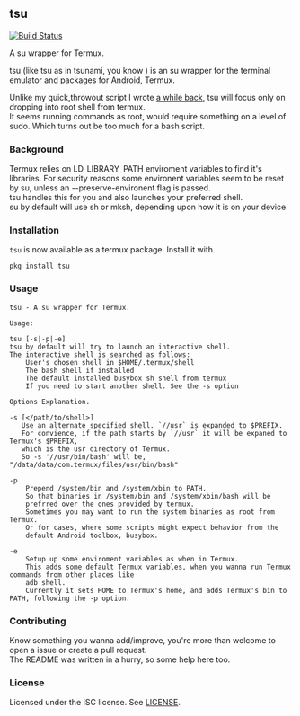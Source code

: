 ## tsu

[![Build Status](https://travis-ci.org/cswl/tsu.png?branch=master)](https://travis-ci.org/cswl/tsu)

A su wrapper for Termux.

tsu (like tsu as in tsunami, you know ) is an su wrapper for the
terminal emulator and packages for Android, Termux.

Unlike my quick,throwout script I wrote [a while back](https://gist.github.com/cswl/cd13971e644dc5ced7b2),
tsu will focus only on dropping into root shell from termux.  
It seems running commands as root, would require something on a level of sudo.
Which turns out be too much for a bash script.

### Background
Termux relies on LD_LIBRARY_PATH enviroment variables to find it's libraries.
For security reasons some environent variables seem to be reset by su, unless
an --preserve-environent flag is passed.  
tsu handles this for you and also launches your preferred shell.  
su by default will use sh or mksh, depending upon how it is on your device.


### Installation
`tsu` is now available as a termux package. Install it with.

```
pkg install tsu
```


### Usage
```
tsu - A su wrapper for Termux.

Usage:

tsu [-s|-p|-e]
tsu by default will try to launch an interactive shell.
The interactive shell is searched as follows:
	User's chosen shell in $HOME/.termux/shell
	The bash shell if installed
	The default installed busybox sh shell from termux
	If you need to start another shell. See the -s option

Options Explanation.

-s [</path/to/shell>]
   Use an alternate specified shell. `//usr` is expanded to $PREFIX.
   For convience, if the path starts by `//usr` it will be expaned to Termux's $PREFIX,
   which is the usr directory of Termux.
   So -s '//usr/bin/bash' will be, "/data/data/com.termux/files/usr/bin/bash"

-p
	Prepend /system/bin and /system/xbin to PATH.
	So that binaries in /system/bin and /system/xbin/bash will be
	prefrred over the ones provided by termux.
	Sometimes you may want to run the system binaries as root from Termux.
	Or for cases, where some scripts might expect behavior from the
	default Android toolbox, busybox.

-e
	Setup up some enviroment variables as when in Termux.
	This adds some default Termux variables, when you wanna run Termux commands from other places like
	adb shell.
	Currently it sets HOME to Termux's home, and adds Termux's bin to PATH, following the -p option.

```


### Contributing
Know something you wanna add/improve, you're more than welcome to open a issue or create a pull request.  
The README was written in a hurry, so some help here too.

### License
Licensed under the ISC license. See [LICENSE](https://github.com/cswl/tsu/blob/master/LICENSE.md).
